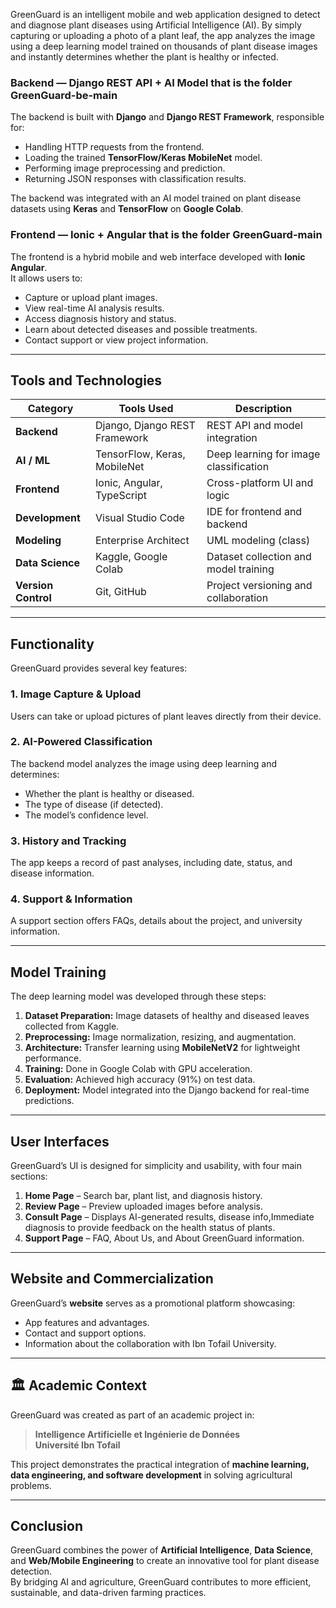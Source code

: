 GreenGuard is an intelligent mobile and web application designed to detect and diagnose plant diseases using Artificial Intelligence (AI).
By simply capturing or uploading a photo of a plant leaf, the app analyzes the image using a deep learning model trained on thousands of plant disease images and instantly determines whether the plant is healthy or infected.
### Backend — Django REST API + AI Model that is the folder GreenGuard-be-main
The backend is built with **Django** and **Django REST Framework**, responsible for:
- Handling HTTP requests from the frontend.
- Loading the trained **TensorFlow/Keras MobileNet** model.
- Performing image preprocessing and prediction.
- Returning JSON responses with classification results.

The backend was integrated with an AI model trained on plant disease datasets using **Keras** and **TensorFlow** on **Google Colab**.

### Frontend — Ionic + Angular that is the folder GreenGuard-main
The frontend is a hybrid mobile and web interface developed with **Ionic Angular**.  
It allows users to:
- Capture or upload plant images.
- View real-time AI analysis results.
- Access diagnosis history and status.
- Learn about detected diseases and possible treatments.
- Contact support or view project information.

---

##  Tools and Technologies

| Category | Tools Used | Description |
|-----------|-------------|-------------|
| **Backend** | Django, Django REST Framework | REST API and model integration |
| **AI / ML** | TensorFlow, Keras, MobileNet | Deep learning for image classification |
| **Frontend** | Ionic, Angular, TypeScript | Cross-platform UI and logic |
| **Development** | Visual Studio Code | IDE for frontend and backend |
| **Modeling** | Enterprise Architect | UML modeling (class) |
| **Data Science** | Kaggle, Google Colab | Dataset collection and model training |
| **Version Control** | Git, GitHub | Project versioning and collaboration |

---

##  Functionality

GreenGuard provides several key features:

###  1. Image Capture & Upload
Users can take or upload pictures of plant leaves directly from their device.

###  2. AI-Powered Classification
The backend model analyzes the image using deep learning and determines:
- Whether the plant is healthy or diseased.
- The type of disease (if detected).
- The model’s confidence level.

###  3. History and Tracking
The app keeps a record of past analyses, including date, status, and disease information.

###  4. Support & Information
A support section offers FAQs, details about the project, and university information.

---

##  Model Training

The deep learning model was developed through these steps:
1. **Dataset Preparation:** Image datasets of healthy and diseased leaves collected from Kaggle.  
2. **Preprocessing:** Image normalization, resizing, and augmentation.  
3. **Architecture:** Transfer learning using **MobileNetV2** for lightweight performance.  
4. **Training:** Done in Google Colab with GPU acceleration.  
5. **Evaluation:** Achieved high accuracy (91%) on test data.  
6. **Deployment:** Model integrated into the Django backend for real-time predictions.

---

##  User Interfaces

GreenGuard’s UI is designed for simplicity and usability, with four main sections:

1. **Home Page** – Search bar, plant list, and diagnosis history.  
2. **Review Page** – Preview uploaded images before analysis.  
3. **Consult Page** – Displays AI-generated results, disease info,Immediate diagnosis to provide feedback on the health status of plants.  
4. **Support Page** – FAQ, About Us, and About GreenGuard information.

---

##  Website and Commercialization

GreenGuard’s **website** serves as a promotional platform showcasing:
- App features and advantages.
- Contact and support options.
- Information about the collaboration with Ibn Tofail University.

---

## 🏛️ Academic Context

GreenGuard was created as part of an academic project in:
> **Intelligence Artificielle et Ingénierie de Données**  
> **Université Ibn Tofail**

This project demonstrates the practical integration of **machine learning, data engineering, and software development** in solving agricultural problems.

---


## Conclusion

GreenGuard combines the power of **Artificial Intelligence**, **Data Science**, and **Web/Mobile Engineering** to create an innovative tool for plant disease detection.  
By bridging AI and agriculture, GreenGuard contributes to more efficient, sustainable, and data-driven farming practices.


